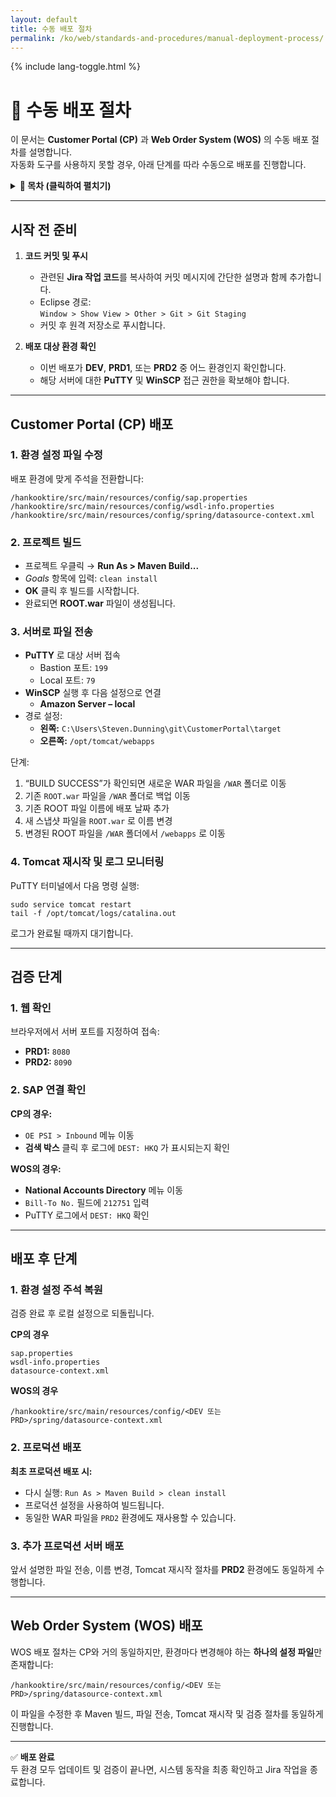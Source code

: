 ```yaml
---
layout: default
title: 수동 배포 절차
permalink: /ko/web/standards-and-procedures/manual-deployment-process/
---
```


<link rel="stylesheet" href="{{ '/assets/css/custom.css' | relative_url }}">
{% include lang-toggle.html %}

# 🚀 수동 배포 절차

이 문서는 **Customer Portal (CP)** 과 **Web Order System (WOS)** 의 수동 배포 절차를 설명합니다.  
자동화 도구를 사용하지 못할 경우, 아래 단계를 따라 수동으로 배포를 진행합니다.

<details markdown="1">
  <summary><strong>📑 목차 (클릭하여 펼치기)</strong></summary>

- [시작 전 준비](#시작-전-준비)
- [Customer Portal (CP) 배포](#customer-portal-cp-배포)
- [Web Order System (WOS) 배포](#web-order-system-wos-배포)
- [검증 단계](#검증-단계)
- [배포 후 단계](#배포-후-단계)

</details>

---

## 시작 전 준비

1. **코드 커밋 및 푸시**  
   - 관련된 **Jira 작업 코드**를 복사하여 커밋 메시지에 간단한 설명과 함께 추가합니다.  
   - Eclipse 경로:  
     `Window > Show View > Other > Git > Git Staging`  
   - 커밋 후 원격 저장소로 푸시합니다.

2. **배포 대상 환경 확인**  
   - 이번 배포가 **DEV**, **PRD1**, 또는 **PRD2** 중 어느 환경인지 확인합니다.  
   - 해당 서버에 대한 **PuTTY** 및 **WinSCP** 접근 권한을 확보해야 합니다.

---

## Customer Portal (CP) 배포

### 1. 환경 설정 파일 수정
배포 환경에 맞게 주석을 전환합니다:

```
/hankooktire/src/main/resources/config/sap.properties
/hankooktire/src/main/resources/config/wsdl-info.properties
/hankooktire/src/main/resources/config/spring/datasource-context.xml
```

### 2. 프로젝트 빌드
- 프로젝트 우클릭 → **Run As > Maven Build...**  
- *Goals* 항목에 입력: `clean install`  
- **OK** 클릭 후 빌드를 시작합니다.  
- 완료되면 **ROOT.war** 파일이 생성됩니다.

### 3. 서버로 파일 전송
- **PuTTY** 로 대상 서버 접속  
  - Bastion 포트: `199`  
  - Local 포트: `79`  
- **WinSCP** 실행 후 다음 설정으로 연결  
  - **Amazon Server – local**
- 경로 설정:  
  - **왼쪽:** `C:\Users\Steven.Dunning\git\CustomerPortal\target`  
  - **오른쪽:** `/opt/tomcat/webapps`

단계:
1. “BUILD SUCCESS”가 확인되면 새로운 WAR 파일을 `/WAR` 폴더로 이동  
2. 기존 `ROOT.war` 파일을 `/WAR` 폴더로 백업 이동  
3. 기존 ROOT 파일 이름에 배포 날짜 추가  
4. 새 스냅샷 파일을 `ROOT.war` 로 이름 변경  
5. 변경된 ROOT 파일을 `/WAR` 폴더에서 `/webapps` 로 이동

### 4. Tomcat 재시작 및 로그 모니터링
PuTTY 터미널에서 다음 명령 실행:
```
sudo service tomcat restart
tail -f /opt/tomcat/logs/catalina.out
```
로그가 완료될 때까지 대기합니다.

---

## 검증 단계

### 1. 웹 확인
브라우저에서 서버 포트를 지정하여 접속:
- **PRD1:** `8080`
- **PRD2:** `8090`

### 2. SAP 연결 확인
**CP의 경우:**  
- `OE PSI > Inbound` 메뉴 이동  
- **검색 박스** 클릭 후 로그에 `DEST: HKQ` 가 표시되는지 확인

**WOS의 경우:**  
- **National Accounts Directory** 메뉴 이동  
- `Bill-To No.` 필드에 `212751` 입력  
- PuTTY 로그에서 `DEST: HKQ` 확인

---

## 배포 후 단계

### 1. 환경 설정 주석 복원
검증 완료 후 로컬 설정으로 되돌립니다.

**CP의 경우**
```
sap.properties
wsdl-info.properties
datasource-context.xml
```

**WOS의 경우**
```
/hankooktire/src/main/resources/config/<DEV 또는 PRD>/spring/datasource-context.xml
```

### 2. 프로덕션 배포
**최초 프로덕션 배포 시:**  
- 다시 실행: `Run As > Maven Build > clean install`  
- 프로덕션 설정을 사용하여 빌드됩니다.  
- 동일한 WAR 파일을 `PRD2` 환경에도 재사용할 수 있습니다.

### 3. 추가 프로덕션 서버 배포
앞서 설명한 파일 전송, 이름 변경, Tomcat 재시작 절차를 **PRD2** 환경에도 동일하게 수행합니다.

---

## Web Order System (WOS) 배포

WOS 배포 절차는 CP와 거의 동일하지만, 환경마다 변경해야 하는 **하나의 설정 파일**만 존재합니다:

```
/hankooktire/src/main/resources/config/<DEV 또는 PRD>/spring/datasource-context.xml
```

이 파일을 수정한 후 Maven 빌드, 파일 전송, Tomcat 재시작 및 검증 절차를 동일하게 진행합니다.

---

✅ **배포 완료**  
두 환경 모두 업데이트 및 검증이 끝나면, 시스템 동작을 최종 확인하고 Jira 작업을 종료합니다.

